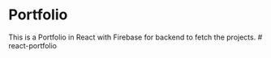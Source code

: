 # Portfolio

This is a Portfolio in React with Firebase for backend to fetch the projects.
#   r e a c t - p o r t f o l i o  
 